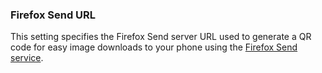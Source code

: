 ### Firefox Send URL

This setting specifies the Firefox Send server URL used to generate a QR code for easy image downloads to your phone using the [Firefox Send service](https://github.com/timvisee/send).
